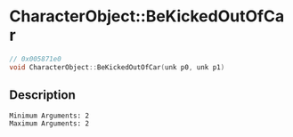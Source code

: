 # CharacterObject::BeKickedOutOfCar
```c
// 0x005871e0
void CharacterObject::BeKickedOutOfCar(unk p0, unk p1)
```
## Description
```
Minimum Arguments: 2
Maximum Arguments: 2
```
